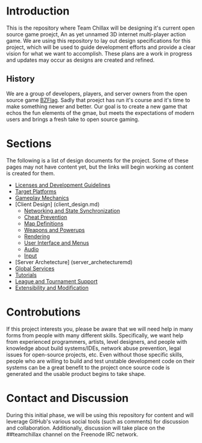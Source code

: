 # Introduction
This is the repository where Team Chillax will be designing it's current open source game proejct, An as yet unnamed 3D internet multi-player action game. We are using this repository to lay out design specifications for this project, which will be used to guide development efforts and provide a clear vision for what we want to accomplish. These plans are a work in progress and updates may occur as designs are created and refined.

## History
We are a group of developers, players, and server owners from the open source game [BZFlag](http://bzflag.org). Sadly that proejct has run it's course and it's time to make something newer and better. Our goal is to create a new game that echos the fun elements of the gmae, but meets the expectations of modern users and brings a fresh take to open source gaming.

# Sections

The following is a list of design documents for the project. Some of these pages may not have content yet, but the links will begin working as content is created for them.

- [Licenses and Development Guidelines](licenses_and_development_guidelines.md)
- [Target Platforms](target_platforms.md)
- [Gameplay Mechanics](gameplay_mechanics.md)
- [Client Design] (client_design.md)
  - [Networking and State Synchronization](networking_and_state_synchronization.md)
  - [Cheat Prevention](cheat_prevention.md)
  - [Map Definitions](mapping.md)
  - [Weapons and Powerups](weapons_and_powerups.md)
  - [Rendering](rendering.md)
  - [User Interface and Menus](user_interface_and_menus.md)
  - [Audio](audio.md)
  - [Input](input.md)
- [Server Archetecture] (server_archetecturemd) 
- [Global Services](global_services.md)
- [Tutorials](tutorials.md)
- [League and Tournament Support](league_and_tournament_support.md)
- [Extensibility and Modification](extensibility.md)


# Controbutions

If this project interests you, please be aware that we will need help in many forms from people with many different skills. Specifically, we want help from experienced programmers, artists, level designers, and people with knowledge about build systems/IDEs, network abuse prevention, legal issues for open-source projects, etc. Even without those specific skills, people who are willing to build and test unstable development code on their systems can be a great benefit to the project once source code is generated and the usable product begins to take shape.

# Contact and Discussion

During this initial phase, we will be using this repository for content and will leverage GitHub's various social tools (such as comments) for discussion and collaboration. Additionally, discussion will take place on the ##teamchillax channel on the Freenode IRC network.
